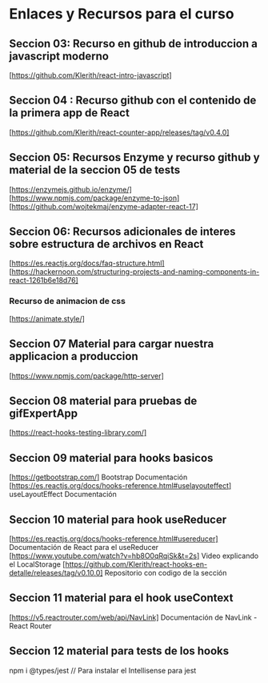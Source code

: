 # Enlaces y Recursos para el curso

## Seccion 03: Recurso en github de introduccion a javascript moderno

[https://github.com/Klerith/react-intro-javascript]

## Seccion 04 : Recurso github con el contenido de la primera app de React

[https://github.com/Klerith/react-counter-app/releases/tag/v0.4.0]

## Seccion 05: Recursos Enzyme y recurso github y material de la seccion 05 de tests

[https://enzymejs.github.io/enzyme/]
[https://www.npmjs.com/package/enzyme-to-json]
[https://github.com/wojtekmaj/enzyme-adapter-react-17]

## Seccion 06: Recursos adicionales de interes sobre estructura de archivos en React

[https://es.reactjs.org/docs/faq-structure.html]
[https://hackernoon.com/structuring-projects-and-naming-components-in-react-1261b6e18d76]

### Recurso de animacion de css

[https://animate.style/]

## Seccion 07 Material para cargar nuestra applicacion a produccion

[https://www.npmjs.com/package/http-server]

## Seccion 08 material para pruebas de gifExpertApp

[https://react-hooks-testing-library.com/]

## Seccion 09 material para hooks basicos

[https://getbootstrap.com/] Bootstrap Documentación
[https://es.reactjs.org/docs/hooks-reference.html#uselayouteffect] useLayoutEffect Documentación

## Seccion 10 material para hook useReducer

[https://es.reactjs.org/docs/hooks-reference.html#usereducer] Documentación de React para el useReducer
[https://www.youtube.com/watch?v=hb8O0qRqiSk&t=2s] Video explicando el LocalStorage
[https://github.com/Klerith/react-hooks-en-detalle/releases/tag/v0.10.0] Repositorio con codigo de la sección

## Seccion 11 material para el hook useContext

[https://v5.reactrouter.com/web/api/NavLink] Documentación de NavLink - React Router

## Seccion 12 material para tests de los hooks

npm i @types/jest  // Para instalar el Intellisense para jest
